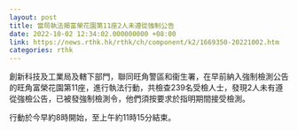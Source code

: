```yaml
---
layout: post
title: 當局執法揭富榮花園第11座2人未遵從強制公告
date: 2022-10-02 12:34:02.000000000 +08:00
link: https://news.rthk.hk/rthk/ch/component/k2/1669350-20221002.htm
categories: rthk
---
```


創新科技及工業局及轄下部門，聯同旺角警區和衞生署，在早前納入強制檢測公告的旺角富榮花園第11座，進行執法行動，共檢查239名受檢人士，發現2人未有遵從強檢公告，已被發強制檢測令，他們須按要求於指明期間接受檢測。

行動於今早約8時開始，至上午約11時15分結束。
